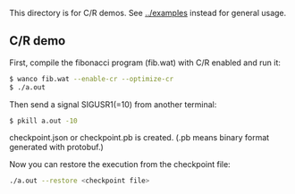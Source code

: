 This directory is for C/R demos.
See [../examples](../examples) instead for general usage.

## C/R demo

First, compile the fibonacci program (fib.wat) with C/R enabled and run it:

```sh
$ wanco fib.wat --enable-cr --optimize-cr
$ ./a.out
```

Then send a signal SIGUSR1(=10) from another terminal:

```sh
$ pkill a.out -10
```

checkpoint.json or checkpoint.pb is created.
(.pb means binary format generated with protobuf.)


Now you can restore the execution from the checkpoint file:

```sh
./a.out --restore <checkpoint file>
```
